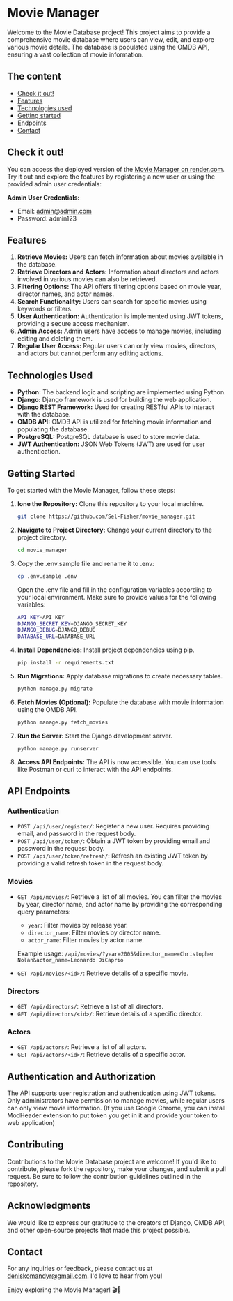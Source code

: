 # Movie Manager #

Welcome to the Movie Database project! This project aims to provide a comprehensive movie database where users can view, edit, and explore various movie details. The database is populated using the OMDB API, ensuring a vast collection of movie information.

## The content

- [Check it out!](#check-it-out)
- [Features](#features)
- [Technologies used](#technologies-used)
- [Getting started](#getting-started)
- [Endpoints](#api-endpoints)
- [Contact](#contact)

## Check it out!
You can access the deployed version of the [Movie Manager on render.com](https://movie-manager-j72f.onrender.com). Try it out and explore the features by registering a new user or using the provided admin user credentials:

**Admin User Credentials:**

* Email: admin@admin.com
* Password: admin123

## Features
1. **Retrieve Movies:** Users can fetch information about movies available in the database.
2. **Retrieve Directors and Actors:** Information about directors and actors involved in various movies can also be retrieved.
3. **Filtering Options:** The API offers filtering options based on movie year, director names, and actor names.
4. **Search Functionality:** Users can search for specific movies using keywords or filters.
5. **User Authentication:** Authentication is implemented using JWT tokens, providing a secure access mechanism.
6. **Admin Access:** Admin users have access to manage movies, including editing and deleting them.
7. **Regular User Access:** Regular users can only view movies, directors, and actors but cannot perform any editing actions.

## Technologies Used

* **Python:** The backend logic and scripting are implemented using Python.
* **Django:** Django framework is used for building the web application.
* **Django REST Framework:** Used for creating RESTful APIs to interact with the database.
* **OMDB API:** OMDB API is utilized for fetching movie information and populating the database.
* **PostgreSQL:** PostgreSQL database is used to store movie data.
* **JWT Authentication:** JSON Web Tokens (JWT) are used for user authentication.

## Getting Started
To get started with the Movie Manager, follow these steps:

1. **lone the Repository:** Clone this repository to your local machine.
    
    ```bash 
    git clone https://github.com/Sel-Fisher/movie_manager.git
    ```
2. **Navigate to Project Directory:** Change your current directory to the project directory.

    ```bash 
    cd movie_manager
    ```
3. Copy the .env.sample file and rename it to .env:
    ```bash 
    cp .env.sample .env
    ```
    Open the .env file and fill in the configuration variables according to your local environment. Make sure to provide values for the following variables:

    ```bash 
    API_KEY=API_KEY
    DJANGO_SECRET_KEY=DJANGO_SECRET_KEY
    DJANGO_DEBUG=DJANGO_DEBUG
    DATABASE_URL=DATABASE_URL
    ```
4. **Install Dependencies:** Install project dependencies using pip.

    ```bash 
    pip install -r requirements.txt
    ```

5. **Run Migrations:** Apply database migrations to create necessary tables.

    ```bash 
    python manage.py migrate
    ```
6. **Fetch Movies (Optional):** Populate the database with movie information using the OMDB API.

    ```bash 
    python manage.py fetch_movies
    ```
7. **Run the Server:** Start the Django development server.

    ```bash
    python manage.py runserver
    ```

8. **Access API Endpoints:** The API is now accessible. You can use tools like Postman or curl to interact with the API endpoints.

## API Endpoints

### Authentication
* `POST /api/user/register/`: Register a new user. Requires providing email, and password in the request body.
* `POST /api/user/token/`: Obtain a JWT token by providing email and password in the request body.
* `POST /api/user/token/refresh/`: Refresh an existing JWT token by providing a valid refresh token in the request body.

### Movies
* `GET /api/movies/`: Retrieve a list of all movies. You can filter the movies by year, director name, and actor name by providing the corresponding query parameters:
   * `year`: Filter movies by release year.
   * `director_name`: Filter movies by director name.
   * `actor_name`: Filter movies by actor name.

   Example usage: `/api/movies/?year=2005&director_name=Christopher Nolan&actor_name=Leonardo DiCaprio`
* `GET /api/movies/<id>/`: Retrieve details of a specific movie.

### Directors
* `GET /api/directors/`: Retrieve a list of all directors.
* `GET /api/directors/<id>/`: Retrieve details of a specific director.

### Actors
* `GET /api/actors/`: Retrieve a list of all actors.
* `GET /api/actors/<id>/`: Retrieve details of a specific actor.

## Authentication and Authorization

The API supports user registration and authentication using JWT tokens. Only administrators have permission to manage movies, while regular users can only view movie information. 
(If you use Google Chrome, you can install ModHeader extension to put token you get in it and provide your token to web application)
## Contributing
Contributions to the Movie Database project are welcome! If you'd like to contribute, please fork the repository, make your changes, and submit a pull request. Be sure to follow the contribution guidelines outlined in the repository.


## Acknowledgments
We would like to express our gratitude to the creators of Django, OMDB API, and other open-source projects that made this project possible.

## Contact
For any inquiries or feedback, please contact us at deniskomandyr@gmail.com. I'd love to hear from you!

Enjoy exploring the Movie Manager! 🎬🍿

